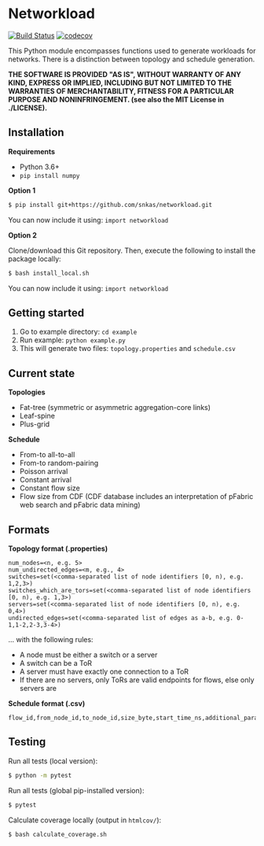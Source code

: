 # Networkload

[![Build Status](https://travis-ci.com/snkas/networkload.svg?branch=master)](https://travis-ci.com/snkas/networkload) [![codecov](https://codecov.io/gh/snkas/networkload/branch/master/graph/badge.svg)](https://codecov.io/gh/snkas/networkload)

This Python module encompasses functions used to generate workloads for networks. There is a distinction between topology and schedule generation.

**THE SOFTWARE IS PROVIDED "AS IS", WITHOUT WARRANTY OF ANY KIND, EXPRESS OR IMPLIED, INCLUDING BUT NOT LIMITED TO THE WARRANTIES OF MERCHANTABILITY, FITNESS FOR A PARTICULAR PURPOSE AND NONINFRINGEMENT. (see also the MIT License in ./LICENSE).**


## Installation

**Requirements**
* Python 3.6+
* `pip install numpy`

**Option 1**

```bash
$ pip install git+https://github.com/snkas/networkload.git
```

You can now include it using: `import networkload`

**Option 2**

Clone/download this Git repository. Then, execute the following to install the package locally:

```bash
$ bash install_local.sh
```

You can now include it using: `import networkload`


## Getting started

1. Go to example directory: `cd example`
2. Run example: `python example.py`
3. This will generate two files: `topology.properties` and `schedule.csv`


## Current state

**Topologies**
* Fat-tree (symmetric or asymmetric aggregation-core links)
* Leaf-spine
* Plus-grid

**Schedule**
* From-to all-to-all
* From-to random-pairing
* Poisson arrival
* Constant arrival
* Constant flow size
* Flow size from CDF (CDF database includes an interpretation of pFabric web search and pFabric data mining)


## Formats

**Topology format (.properties)**
```
num_nodes=<n, e.g. 5>
num_undirected_edges=<m, e.g., 4>
switches=set(<comma-separated list of node identifiers [0, n), e.g. 1,2,3>)
switches_which_are_tors=set(<comma-separated list of node identifiers [0, n), e.g. 1,3>)
servers=set(<comma-separated list of node identifiers [0, n), e.g. 0,4>)
undirected_edges=set(<comma-separated list of edges as a-b, e.g. 0-1,1-2,2-3,3-4>)
```

... with the following rules:
* A node must be either a switch or a server
* A switch can be a ToR
* A server must have exactly one connection to a ToR
* If there are no servers, only ToRs are valid endpoints for flows, else only servers are

**Schedule format (.csv)**
```
flow_id,from_node_id,to_node_id,size_byte,start_time_ns,additional_parameters,metadata
```


## Testing

Run all tests (local version):
```bash
$ python -m pytest
```

Run all tests (global pip-installed version):
```bash
$ pytest
```

Calculate coverage locally (output in `htmlcov/`):
```bash
$ bash calculate_coverage.sh
```
